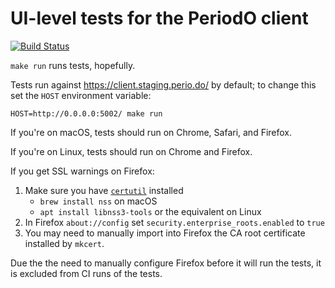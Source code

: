 # UI-level tests for the PeriodO client

[![Build Status](https://travis-ci.com/periodo/periodo-tests.svg?branch=master)](https://travis-ci.com/periodo/periodo-tests)

`make run` runs tests, hopefully.

Tests run against https://client.staging.perio.do/ by default; to change this set the `HOST` environment variable:
```
HOST=http://0.0.0.0:5002/ make run
```

If you're on macOS, tests should run on Chrome, Safari, and Firefox.

If you're on Linux, tests should run on Chrome and Firefox.

If you get SSL warnings on Firefox:

1. Make sure you have [`certutil`](https://developer.mozilla.org/en-US/docs/Mozilla/Projects/NSS/Reference/NSS_tools_:_certutil) installed
   * `brew install nss` on macOS
   * `apt install libnss3-tools` or the equivalent on Linux
2. In Firefox `about://config` set `security.enterprise_roots.enabled` to `true`
3. You may need to manually import into Firefox the CA root certificate installed by `mkcert`.

Due the the need to manually configure Firefox before it will run the tests, it is excluded from CI runs of the tests.
